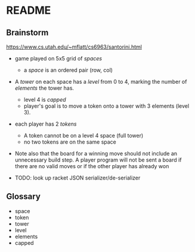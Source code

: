 # README

## Brainstorm

https://www.cs.utah.edu/~mflatt/cs6963/santorini.html





- game played on 5x5 grid of *spaces*
  - a *space* is an ordered pair (row, col)
- A *tower* on each space has a *level* from 0 to 4, marking the number of *elements* the tower has.
  - level 4 is *capped*
  - player's goal is to move a token onto a tower with 3 elements (level 3). 
- each player has 2 *tokens*
  - A token cannot be on a level 4 space (full tower)
  - no two tokens are on the same space

- Note also that the board for a winning move should not include an unnecessary build step. A player program will not be sent a board if there are no valid moves or if the other player has already won 


- TODO: look up racket JSON serializer/de-serializer



## Glossary
- space
- token
- tower
- level
- elements
- capped

## Implementation strategy



